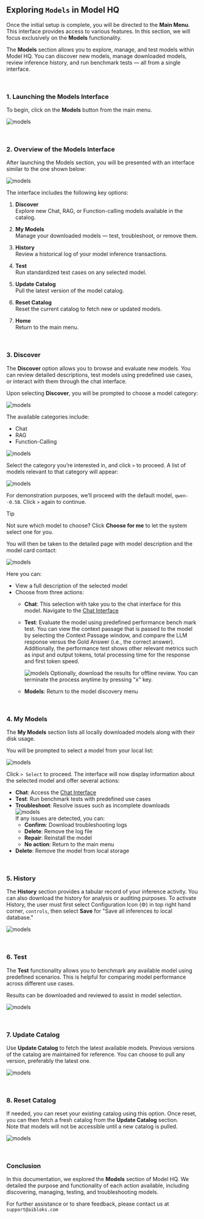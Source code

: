 ## Exploring `Models` in Model HQ
Once the initial setup is complete, you will be directed to the **Main Menu**.  
This interface provides access to various features. In this section, we will focus exclusively on the **Models** functionality.

The **Models** section allows you to explore, manage, and test models within Model HQ. You can discover new models, manage downloaded models, review inference history, and run benchmark tests — all from a single interface.

&nbsp;

### 1. Launching the Models Interface
To begin, click on the **Models** button from the main menu.

![models](models.png)

&nbsp;

### 2. Overview of the Models Interface
After launching the Models section, you will be presented with an interface similar to the one shown below:

![models](models/models.png)

The interface includes the following key options:

1. **Discover**  
   Explore new Chat, RAG, or Function-calling models available in the catalog.

2. **My Models**  
   Manage your downloaded models — test, troubleshoot, or remove them.

3. **History**  
   Review a historical log of your model inference transactions.

4. **Test**  
   Run standardized test cases on any selected model.

5. **Update Catalog**  
   Pull the latest version of the model catalog.

6. **Reset Catalog**  
   Reset the current catalog to fetch new or updated models.

7. **Home**  
   Return to the main menu.

&nbsp;

### 3. Discover
The **Discover** option allows you to browse and evaluate new models. You can review detailed descriptions, test models using predefined use cases, or interact with them through the chat interface.

Upon selecting **Discover**, you will be prompted to choose a model category:

![models](models/discover.png)

The available categories include:
- Chat
- RAG
- Function-Calling

![models](models/options.png)

Select the category you’re interested in, and click `>` to proceed. A list of models relevant to that category will appear:

![models](models/selectModels.png)

For demonstration purposes, we’ll proceed with the default model, `qwen--0.5B`. Click `>` again to continue.

> [!TIP]  
> Not sure which model to choose? Click **Choose for me** to let the system select one for you.

You will then be taken to the detailed page with model description and the model card contact:

![models](models/selectedModels.png)

Here you can:
- View a full description of the selected model
- Choose from three actions:
  - **Chat**: This selection with take you to the chat interface for this model. Navigate to the [Chat Interface](https://github.com/RS-labhub/ModelHQ-Docs/blob/master/chat/CHAT.md#4-understanding-the-chat-interface)
  - **Test**: Evaluate the model using predefined performance bench mark test. You can view the context passage that is passed to the model by selecting the Context Passage window, and compare the LLM response versus the Gold Answer (i.e., the correct answer). Additionally, the performance test shows other relevant metrics such as input and output tokens, total processing time for the response and first token speed.
    
    ![models](models/test2.png)
    Optionally, download the results for offline review. You can terminate the process anytime by pressing "x" key.
  - **Models**: Return to the model discovery menu

&nbsp;

### 4. My Models
The **My Models** section lists all locally downloaded models along with their disk usage.

You will be prompted to select a model from your local list:

![models](models/selectModel.png)

Click `> Select` to proceed. The interface will now display information about the selected model and offer several actions:

- **Chat**: Access the [Chat Interface](https://github.com/RS-labhub/ModelHQ-Docs/blob/master/chat/CHAT.md#4-understanding-the-chat-interface)
- **Test**: Run benchmark tests with predefined use cases
- **Troubleshoot**: Resolve issues such as incomplete downloads  
  ![models](models/troubleshoot.png)  
  If any issues are detected, you can:
  - **Confirm**: Download troubleshooting logs
  - **Delete**: Remove the log file
  - **Repair**: Reinstall the model
  - **No action**: Return to the main menu
- **Delete**: Remove the model from local storage

&nbsp;

### 5. History
The **History** section provides a tabular record of your inference activity. You can also download the history for analysis or auditing purposes. To activate History, the user must first select Configuration Icon (⚙️) in top right hand corner, `controls`, then select **Save** for "Save all inferences to local database."

![models](models/history.png)

&nbsp;

### 6. Test
The **Test** functionality allows you to benchmark any available model using predefined scenarios. This is helpful for comparing model performance across different use cases.

Results can be downloaded and reviewed to assist in model selection.

![models](models/test.png)

&nbsp;

### 7. Update Catalog
Use **Update Catalog** to fetch the latest available models. Previous versions of the catalog are maintained for reference. You can choose to pull any version, preferably the latest one.

![models](models/catalog.png)

&nbsp;

### 8. Reset Catalog
If needed, you can reset your existing catalog using this option. Once reset, you can then fetch a fresh catalog from the **Update Catalog** section.  
Note that models will not be accessible until a new catalog is pulled.

![models](models/reset.png)

&nbsp;

### Conclusion
In this documentation, we explored the **Models** section of Model HQ. We detailed the purpose and functionality of each action available, including discovering, managing, testing, and troubleshooting models.

For further assistance or to share feedback, please contact us at `support@aibloks.com`
